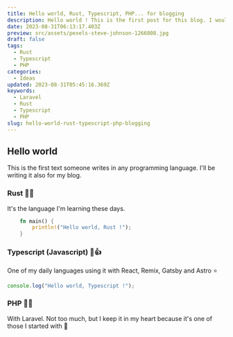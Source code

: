 ```yaml
---
title: Hello world, Rust, Typescript, PHP... for blogging
description: Hello world ! This is the first post for this blog. I would like to share all stuffs about Rust, Typescript/Javascript and PHP(Laravel). Sure we'll enjoy.
date: 2023-08-31T06:13:17.403Z
preview: src/assets/pexels-steve-johnson-1266808.jpg
draft: false
tags:
  - Rust
  - Typescript
  - PHP
categories:
  - Ideas
updated: 2023-08-31T05:45:16.369Z
keywords:
  - Laravel
  - Rust
  - Typescript
  - PHP
slug: hello-world-rust-typescript-php-blogging
---
```


## Hello world

This is the first text someone writes in any programming language. I'll be writing it also for my blog.

### Rust 🥇😍

It's the language I'm learning these days.

```rust
    fn main() {
        println!("Hello world, Rust !");
    }
```

### Typescript (Javascript) 🥈👍

One of my daily languages using it with React, Remix, Gatsby and Astro ⭐

```typescript
console.log("Hello world, Typescript !");
```

### PHP 🥉🫶

With Laravel. Not too much, but I keep it in my heart because it's one of those I started with 🫶
